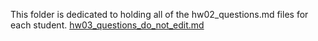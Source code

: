 This folder is dedicated to holding all of the hw02_questions.md files for each student. 
[hw03_questions_do_not_edit.md](../hw03_questions_do_not_edit.md)